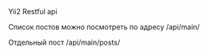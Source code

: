 Yii2 Restful api

Список постов можно посмотреть по адресу /api/main/

Отдельный пост /api/main/posts/<id>
